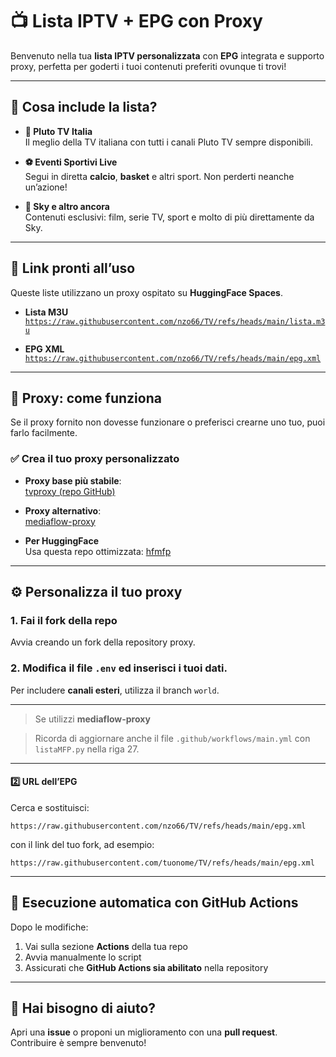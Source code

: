 # 📺 Lista IPTV + EPG con Proxy

Benvenuto nella tua **lista IPTV personalizzata** con **EPG** integrata e supporto proxy, perfetta per goderti i tuoi contenuti preferiti ovunque ti trovi!

---

## 🌟 Cosa include la lista?

- **🎥 Pluto TV Italia**  
  Il meglio della TV italiana con tutti i canali Pluto TV sempre disponibili.

- **⚽ Eventi Sportivi Live**  
  Segui in diretta **calcio**, **basket** e altri sport. Non perderti neanche un’azione!

- **📡 Sky e altro ancora**  
  Contenuti esclusivi: film, serie TV, sport e molto di più direttamente da Sky.

---

## 🔗 Link pronti all’uso

Queste liste utilizzano un proxy ospitato su **HuggingFace Spaces**.

- **Lista M3U**  
  [`https://raw.githubusercontent.com/nzo66/TV/refs/heads/main/lista.m3u`](https://raw.githubusercontent.com/nzo66/TV/refs/heads/main/lista.m3u)

- **EPG XML**  
  [`https://raw.githubusercontent.com/nzo66/TV/refs/heads/main/epg.xml`](https://raw.githubusercontent.com/nzo66/TV/refs/heads/main/epg.xml)

---

## 🧩 Proxy: come funziona

Se il proxy fornito non dovesse funzionare o preferisci crearne uno tuo, puoi farlo facilmente.

### ✅ Crea il tuo proxy personalizzato

- **Proxy base più stabile**:  
  [tvproxy (repo GitHub)](https://github.com/nzo66/tvproxy)

- **Proxy alternativo**:  
  [mediaflow-proxy](https://github.com/mhdzumair/mediaflow-proxy)

- **Per HuggingFace**  
  Usa questa repo ottimizzata: [hfmfp](https://github.com/nzo66/hfmfp)

---

## ⚙️ Personalizza il tuo proxy

### 1. Fai il fork della repo

Avvia creando un fork della repository proxy.

### 2. Modifica il file `.env` ed inserisci i tuoi dati.
Per includere **canali esteri**, utilizza il branch `world`.

---


> Se utilizzi **mediaflow-proxy**


> Ricorda di aggiornare anche il file `.github/workflows/main.yml` con `listaMFP.py` nella riga 27.

---

#### 2️⃣ URL dell’EPG

Cerca e sostituisci:

```
https://raw.githubusercontent.com/nzo66/TV/refs/heads/main/epg.xml
```

con il link del tuo fork, ad esempio:

```
https://raw.githubusercontent.com/tuonome/TV/refs/heads/main/epg.xml
```

---

## 🚀 Esecuzione automatica con GitHub Actions

Dopo le modifiche:

1. Vai sulla sezione **Actions** della tua repo  
2. Avvia manualmente lo script  
3. Assicurati che **GitHub Actions sia abilitato** nella repository

---

## 🤝 Hai bisogno di aiuto?

Apri una **issue** o proponi un miglioramento con una **pull request**.  
Contribuire è sempre benvenuto!
